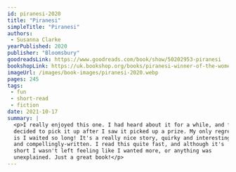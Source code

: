 ```yaml
---
id: piranesi-2020
title: "Piranesi"
simpleTitle: "Piranesi"
authors:
 - Susanna Clarke
yearPublished: 2020
publisher: "Bloomsbury"
goodreadsLink: https://www.goodreads.com/book/show/50202953-piranesi
bookshopLink: https://uk.bookshop.org/books/piranesi-winner-of-the-women-s-prize-2021/9781526622433
imageUrl: /images/book-images/piranesi-2020.webp
pages: 245
tags:
 - fun
 - short-read
 - fiction
date: 2021-10-17
summary: |
  <p>I really enjoyed this one. I had heard about it for a while, and finally
  decided to pick it up after I saw it picked up a prize. My only regret
  is I waited so long! It's a really nice story, quirky and interesting
  and compellingly-written. I read this quite fast, and although it's
  short I wasn't left feeling like I wanted more, or anything was
  unexplained. Just a great book!</p>
---
```


